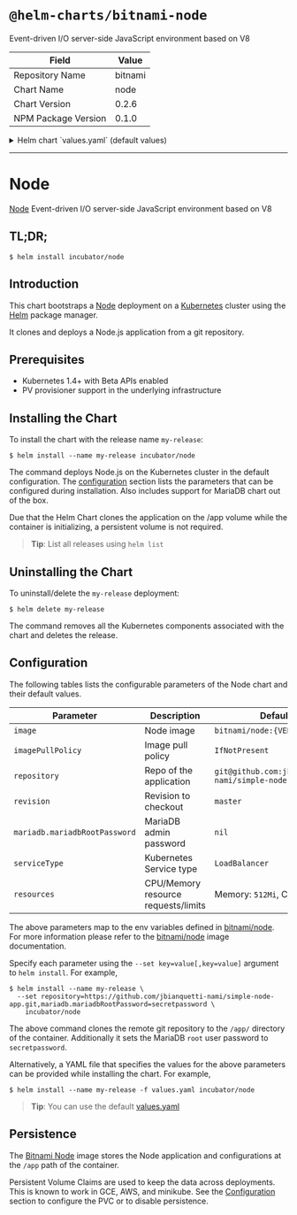 # `@helm-charts/bitnami-node`

Event-driven I/O server-side JavaScript environment based on V8

| Field               | Value   |
| ------------------- | ------- |
| Repository Name     | bitnami |
| Chart Name          | node    |
| Chart Version       | 0.2.6   |
| NPM Package Version | 0.1.0   |

<details>

<summary>Helm chart `values.yaml` (default values)</summary>

```yaml
## Bitnami node image version
## ref: https://hub.docker.com/r/bitnami/node/tags/
##
image: bitnami/node:6.12.2-r0

## Git repository http/https
##
repository: https://github.com/jbianquetti-nami/simple-node-app.git

## Git repository revision to checkout
##
revision: 26679f6

## Specify a imagePullPolicy
## ref: http://kubernetes.io/docs/user-guide/images/#pre-pulling-images
##
imagePullPolicy: IfNotPresent

##
## MariaDB chart configuration
##
mariadb:
  ## MariaDB admin password
  ## ref: https://github.com/bitnami/bitnami-docker-mariadb/blob/master/README.md#setting-the-root-password-on-first-run
  ## mariadbRootPassword:

  ## Enable persistence using Persistent Volume Claims
  ## ref: http://kubernetes.io/docs/user-guide/persistent-volumes/
  ##
  persistence:
    enabled: true
    ## If defined, volume.beta.kubernetes.io/storage-class: <storageClass>
    ## Default: volume.alpha.kubernetes.io/storage-class: default
    ##
    # storageClass:
    accessMode: ReadWriteOnce
    size: 8Gi

## Kubernetes configuration
## For minikube, set this to NodePort, elsewhere use LoadBalancer
##
serviceType: LoadBalancer

## Enable persistence using Persistent Volume Claims
## ref: http://kubernetes.io/docs/user-guide/persistent-volumes/
##
persistence:
  enabled: false
  path: /app/data
  ## If defined, volume.beta.kubernetes.io/storage-class: <storageClass>
  ## Default: volume.alpha.kubernetes.io/storage-class: default
  ##
  # storageClass:
  accessMode: ReadWriteOnce
  size: 1Gi

## Configure resource requests and limits
## ref: http://kubernetes.io/docs/user-guide/compute-resources/
##
resources:
  requests:
    memory: 512Mi
    cpu: 300m
```

</details>

---

# Node

[Node](https://www.nodejs.org) Event-driven I/O server-side JavaScript environment based on V8

## TL;DR;

```console
$ helm install incubator/node
```

## Introduction

This chart bootstraps a [Node](https://github.com/bitnami/bitnami-docker-node) deployment on a [Kubernetes](http://kubernetes.io) cluster using the [Helm](https://helm.sh) package manager.

It clones and deploys a Node.js application from a git repository.

## Prerequisites

- Kubernetes 1.4+ with Beta APIs enabled
- PV provisioner support in the underlying infrastructure

## Installing the Chart

To install the chart with the release name `my-release`:

```console
$ helm install --name my-release incubator/node
```

The command deploys Node.js on the Kubernetes cluster in the default configuration. The [configuration](#configuration) section lists the parameters that can be configured during installation. Also includes support for MariaDB chart out of the box.

Due that the Helm Chart clones the application on the /app volume while the container is initializing, a persistent volume is not required.

> **Tip**: List all releases using `helm list`

## Uninstalling the Chart

To uninstall/delete the `my-release` deployment:

```console
$ helm delete my-release
```

The command removes all the Kubernetes components associated with the chart and deletes the release.

## Configuration

The following tables lists the configurable parameters of the Node chart and their default values.

| Parameter                     | Description                         | Default                                               |
| ----------------------------- | ----------------------------------- | ----------------------------------------------------- |
| `image`                       | Node image                          | `bitnami/node:{VERSION}`                              |
| `imagePullPolicy`             | Image pull policy                   | `IfNotPresent`                                        |
| `repository`                  | Repo of the application             | `git@github.com:jbianquetti-nami/simple-node-app.git` |
| `revision`                    | Revision to checkout                | `master`                                              |
| `mariadb.mariadbRootPassword` | MariaDB admin password              | `nil`                                                 |
| `serviceType`                 | Kubernetes Service type             | `LoadBalancer`                                        |
| `resources`                   | CPU/Memory resource requests/limits | Memory: `512Mi`, CPU: `300m`                          |

The above parameters map to the env variables defined in [bitnami/node](http://github.com/bitnami/bitnami-docker-node). For more information please refer to the [bitnami/node](http://github.com/bitnami/bitnami-docker-node) image documentation.

Specify each parameter using the `--set key=value[,key=value]` argument to `helm install`. For example,

```console
$ helm install --name my-release \
  --set repository=https://github.com/jbianquetti-nami/simple-node-app.git,mariadb.mariadbRootPassword=secretpassword \
    incubator/node
```

The above command clones the remote git repository to the `/app/` directory of the container. Additionally it sets the MariaDB `root` user password to `secretpassword`.

Alternatively, a YAML file that specifies the values for the above parameters can be provided while installing the chart. For example,

```console
$ helm install --name my-release -f values.yaml incubator/node
```

> **Tip**: You can use the default [values.yaml](values.yaml)

## Persistence

The [Bitnami Node](https://github.com/bitnami/bitnami-docker-node) image stores the Node application and configurations at the `/app` path of the container.

Persistent Volume Claims are used to keep the data across deployments. This is known to work in GCE, AWS, and minikube.
See the [Configuration](#configuration) section to configure the PVC or to disable persistence.
